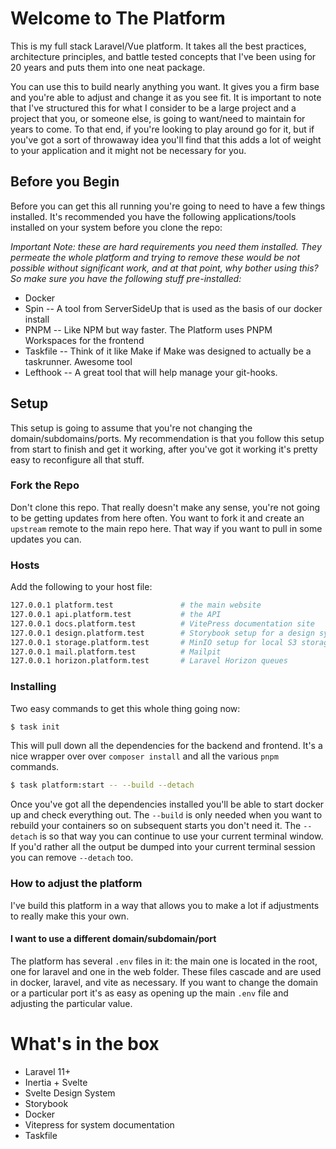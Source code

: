# Welcome to The Platform

This is my full stack Laravel/Vue platform. It takes all the best practices, architecture principles, and battle tested concepts that I've been using for 20 years and puts them into one neat package.

You can use this to build nearly anything you want. It gives you a firm base and you're able to adjust and change it as you see fit. It is important to note that I've structured this for what I consider to be a large project and a project that you, or someone else, is going to want/need to maintain for years to come. To that end, if you're looking to play around go for it, but if you've got a sort of throwaway idea you'll find that this adds a lot of weight to your application and it might not be necessary for you.

## Before you Begin

Before you can get this all running you're going to need to have a few things installed. It's recommended you have the following applications/tools installed on your system before you clone the repo:

_Important Note: these are hard requirements you need them installed. They permeate the whole platform and trying to remove these would be not possible without significant work, and at that point, why bother using this? So make sure you have the following stuff pre-installed:_

- Docker
- Spin -- A tool from ServerSideUp that is used as the basis of our docker install
- PNPM -- Like NPM but way faster. The Platform uses PNPM Workspaces for the frontend
- Taskfile -- Think of it like Make if Make was designed to actually be a taskrunner. Awesome tool
- Lefthook -- A great tool that will help manage your git-hooks.

## Setup

This setup is going to assume that you're not changing the domain/subdomains/ports. My recommendation is that you follow this setup from start to finish and get it working, after you've got it working it's pretty easy to reconfigure all that stuff.

### Fork the Repo

Don't clone this repo. That really doesn't make any sense, you're not going to be getting updates from here often. You want to fork it and create an `upstream` remote to the main repo here. That way if you want to pull in some updates you can.

### Hosts

Add the following to your host file:

```bash
127.0.0.1 platform.test               # the main website
127.0.0.1 api.platform.test           # the API
127.0.0.1 docs.platform.test          # VitePress documentation site
127.0.0.1 design.platform.test        # Storybook setup for a design system
127.0.0.1 storage.platform.test       # MinIO setup for local S3 storage
127.0.0.1 mail.platform.test          # Mailpit
127.0.0.1 horizon.platform.test       # Laravel Horizon queues
```

### Installing

Two easy commands to get this whole thing going now:

```bash
$ task init
```

This will pull down all the dependencies for the backend and frontend. It's a nice wrapper over over `composer install` and all the various `pnpm` commands.

```bash
$ task platform:start -- --build --detach
```

Once you've got all the dependencies installed you'll be able to start docker up and check everything out. The `--build` is only needed when you want to rebuild your containers so on subsequent starts you don't need it. The `--detach` is so that way you can continue to use your current terminal window. If you'd rather all the output be dumped into your current terminal session you can remove `--detach` too.

### How to adjust the platform

I've build this platform in a way that allows you to make a lot if adjustments to really make this your own.

#### I want to use a different domain/subdomain/port

The platform has several `.env` files in it: the main one is located in the root, one for laravel and one in the web folder. These files cascade and are used in docker, laravel, and vite as necessary. If you want to change the domain or a particular port it's as easy as opening up the main `.env` file and adjusting the particular value.

# What's in the box

- Laravel 11+
- Inertia + Svelte
- Svelte Design System
- Storybook
- Docker
- Vitepress for system documentation
- Taskfile
